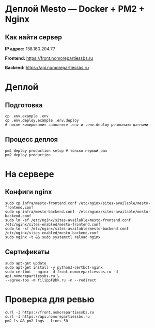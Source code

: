 # Деплой Mesto — Docker + PM2 + Nginx

## Как найти сервер

**IP адрес:** 158.160.204.77

**Frontend:** https://front.nomorepartiessbs.ru

**Backend:** https://api.nomorepartiessbs.ru

# Деплой

## Подготовка
```shell
cp .env.example .env
cp .env.deploy.example .env.deploy
# после копирования заполните .env и .env.deploy реальными данными
```

## Процесс деплоя
```shell
pm2 deploy production setup # только первый раз
pm2 deploy production
```

# На сервере
## Конфиги nginx
```shell
sudo cp infra/mesto-frontend.conf /etc/nginx/sites-available/mesto-frontend.conf
sudo cp infra/mesto-backend.conf  /etc/nginx/sites-available/mesto-backend.conf
sudo ln -sf /etc/nginx/sites-available/mesto-frontend.conf /etc/nginx/sites-enabled/mesto-frontend.conf
sudo ln -sf /etc/nginx/sites-available/mesto-backend.conf  /etc/nginx/sites-enabled/mesto-backend.conf
sudo nginx -t && sudo systemctl reload nginx
```

## Сертификаты
```shell
sudo apt-get update
sudo apt-get install -y python3-certbot-nginx
sudo certbot --nginx -d front.nomorepartiessbs.ru -d api.nomorepartiessbs.ru \
--agree-tos -m filippf@bk.ru -n --redirect
```

# Проверка для ревью
```shell
curl -I https://front.nomorepartiessbs.ru
curl -I https://api.nomorepartiessbs.ru
pm2 ls && pm2 logs --lines 50
```
